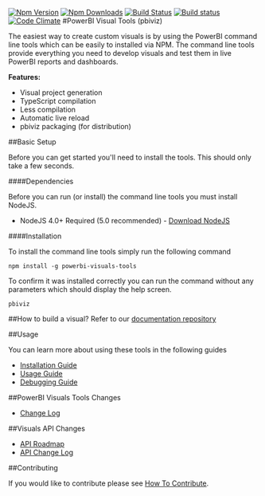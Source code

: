 [![Npm Version](https://img.shields.io/npm/v/powerbi-visuals-tools.svg?style=flat)](https://www.npmjs.com/package/powerbi-visuals-tools)
[![Npm Downloads](https://img.shields.io/npm/dm/powerbi-visuals-tools.svg?style=flat)](https://www.npmjs.com/package/powerbi-visuals-tools)
[![Build Status](https://travis-ci.org/Microsoft/PowerBI-visuals-tools.svg?branch=master)](https://travis-ci.org/Microsoft/PowerBI-visuals-tools)
[![Build status](https://ci.appveyor.com/api/projects/status/ogws5ib33i35o5hs/branch/master?svg=true)](https://ci.appveyor.com/project/spatney/powerbi-visuals-tools)
[![Code Climate](https://codeclimate.com/github/Microsoft/PowerBI-visuals-tools/badges/gpa.svg)](https://codeclimate.com/github/Microsoft/PowerBI-visuals-tools)
#PowerBI Visual Tools (pbiviz)

The easiest way to create custom visuals is by using the PowerBI command line tools which can be easily to installed via NPM. The command line tools provide everything you need to develop visuals and test them in live PowerBI reports and dashboards. 

**Features:**

* Visual project generation
* TypeScript compilation
* Less compilation
* Automatic live reload
* pbiviz packaging (for distribution)

##Basic Setup

Before you can get started you'll need to install the tools. This should only take a few seconds.

####Dependencies

Before you can run (or install) the command line tools you must install NodeJS.

* NodeJS 4.0+ Required (5.0 recommended) - [Download NodeJS](https://nodejs.org)

####Installation

To install the command line tools simply run the following command

```
npm install -g powerbi-visuals-tools
```

To confirm it was installed correctly you can run the command without any parameters which should display the help screen.

```
pbiviz
```

##How to build a visual?
Refer to our [documentation repository](https://github.com/Microsoft/PowerBI-visuals-docs)

##Usage

You can learn more about using these tools in the following guides

* [Installation Guide](https://github.com/Microsoft/PowerBI-visuals-docs/tree/master/tools)
* [Usage Guide](https://github.com/Microsoft/PowerBI-visuals-docs/blob/master/tools/usage.md)
* [Debugging Guide](https://github.com/Microsoft/PowerBI-visuals-docs/blob/master/tools/debugging.md)

##PowerBI Visuals Tools Changes

* [Change Log](https://github.com/Microsoft/PowerBI-visuals-tools/blob/master/Changelog.md)

##Visuals API Changes

* [API Roadmap](https://github.com/Microsoft/PowerBI-visuals-docs/blob/master/Roadmap/README.md)
* [API Change Log](https://github.com/Microsoft/PowerBI-visuals-docs/blob/master/ChangeLog.md)

##Contributing

If you would like to contribute please see [How To Contribute](https://github.com/Microsoft/PowerBI-visuals-tools/blob/master/CONTRIBUTING.md).

